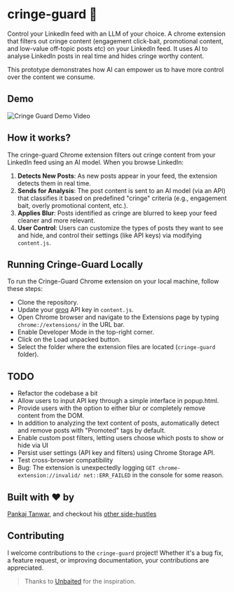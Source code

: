 # cringe-guard 📵

Control your LinkedIn feed with an LLM of your choice. A chrome extension that filters out cringe content (engagement click-bait, promotional content, and low-value off-topic posts etc) on your LinkedIn feed. It uses AI to analyse LinkedIn posts in real time and hides cringe worthy content.

This prototype demonstrates how AI can empower us to have more control over the content we consume.

## Demo

![Cringe Guard Demo Video](./images/demo-cringe-guard.gif)

## How it works?

The cringe-guard Chrome extension filters out cringe content from your LinkedIn feed using an AI model. When you browse LinkedIn:

1. **Detects New Posts**: As new posts appear in your feed, the extension detects them in real time.
2. **Sends for Analysis**: The post content is sent to an AI model (via an API) that classifies it based on predefined "cringe" criteria (e.g., engagement bait, overly promotional content, etc.).
3. **Applies Blur**: Posts identified as cringe are blurred to keep your feed cleaner and more relevant.
4. **User Control**: Users can customize the types of posts they want to see and hide, and control their settings (like 
API keys) via modifying `content.js`.

## Running Cringe-Guard Locally

To run the Cringe-Guard Chrome extension on your local machine, follow these steps:

- Clone the repository.
- Update your [groq](https://groq.com) API key in `content.js`.
- Open Chrome browser and navigate to the Extensions page by typing `chrome://extensions/` in the URL bar.
- Enable Developer Mode in the top-right corner.
- Click on the Load unpacked button.
- Select the folder where the extension files are located (`cringe-guard` folder).

## TODO
- Refactor the codebase a bit
- Allow users to input API key through a simple interface in popup.html.
- Provide users with the option to either blur or completely remove content from the DOM.
- In addition to analyzing the text content of posts, automatically detect and remove posts with "Promoted" tags by default.
- Enable custom post filters, letting users choose which posts to show or hide via UI
- Persist user settings (API key and filters) using Chrome Storage API.
- Test cross-browser compatibility
- Bug: The extension is unexpectedly logging `GET chrome-extension://invalid/ net::ERR_FAILED` in the console for some reason.

## Built with ❤️ by

[Pankaj Tanwar](https://twitter.com/the2ndfloorguy), and checkout his [other side-hustles](https://pankajtanwar.in/side-hustles)

## Contributing

I welcome contributions to the `cringe-guard` project! Whether it's a bug fix, a feature request, or improving documentation, your contributions are appreciated.

> Thanks to [Unbaited](https://github.com/danielpetho/unbaited) for the inspiration.
